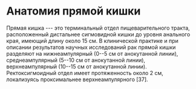 # Анатомия прямой кишки

Прямая кишка --- это терминальный отдел пищеварительного тракта, расположенный дистальнее сигмовидной кишки до уровня анального края, имеющий длину около 15 см. В клинической практике и при описании результатов научных исследований рак прямой кишки разделяют на нижнеампулярный (0--5 см от анокутанной линии), среднеампулярный (5--10 см от анокутанной линии), верхнеампулярный (10--15 см от анокутанной линии). Ректоксигмоидный отдел имеет протяженность около 2 см, локализуясь проксимальнее верхнеампулярного [37].

